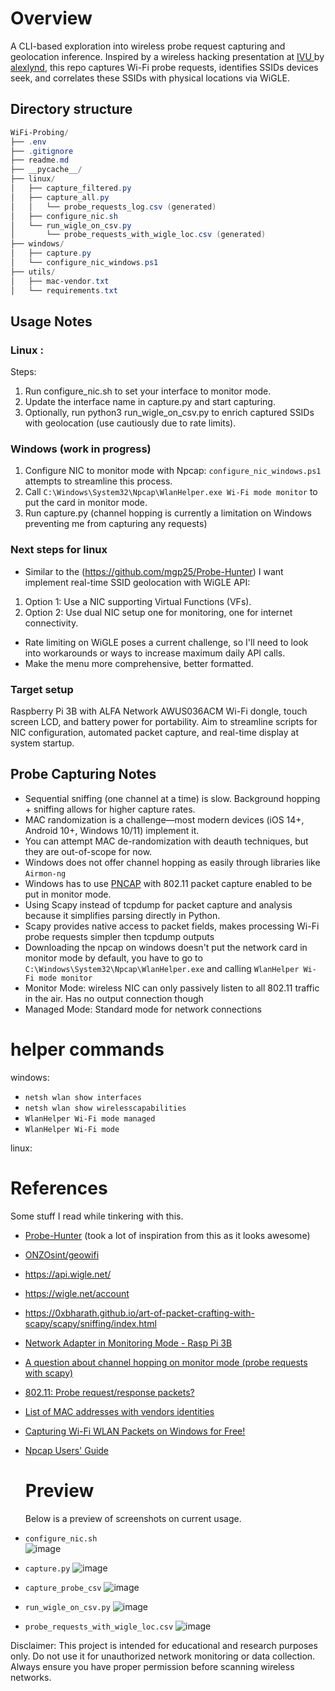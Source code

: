 # Overview

A CLI-based exploration into wireless probe request capturing and geolocation inference. Inspired by a wireless hacking presentation at [IVU ](https://www.irvineunderground.org/) by [alexlynd](https://github.com/AlexLynd?tab=repositories), this repo captures Wi-Fi probe requests, identifies SSIDs devices seek, and correlates these SSIDs with physical locations via WiGLE. 



##  Directory structure
```powershell
WiFi-Probing/
├── .env
├── .gitignore
├── readme.md
├── __pycache__/
├── linux/
│   ├── capture_filtered.py
│   ├── capture_all.py
│   │   └── probe_requests_log.csv (generated)
│   ├── configure_nic.sh
│   └── run_wigle_on_csv.py
│       └── probe_requests_with_wigle_loc.csv (generated)
├── windows/
│   ├── capture.py
│   └── configure_nic_windows.ps1
├── utils/
│   ├── mac-vendor.txt
│   └── requirements.txt        
```


## Usage Notes

###  Linux :
Steps:

1) Run configure_nic.sh to set your interface to monitor mode.
2) Update the interface name in capture.py and start capturing.
3) Optionally, run python3 run_wigle_on_csv.py to enrich captured SSIDs with geolocation (use cautiously due to rate limits).

### Windows (work in progress)

1) Configure NIC to monitor mode with Npcap: `configure_nic_windows.ps1` attempts to streamline this process.
2) Call `C:\Windows\System32\Npcap\WlanHelper.exe Wi-Fi mode monitor` to put the card in monitor mode.
3) Run capture.py (channel hopping is currently a limitation on Windows preventing me from capturing any requests)  
 
### Next steps for linux
- Similar to the (https://github.com/mgp25/Probe-Hunter)  I want implement real-time SSID geolocation with WiGLE API:
 1) Option 1: Use a NIC supporting Virtual Functions (VFs).
 2) Option 2: Use dual NIC setup one for monitoring, one for internet connectivity.
- Rate limiting on WiGLE poses a current challenge, so I'll need to look into workarounds or ways to increase maximum daily API calls.
- Make the menu more comprehensive, better formatted. 

### Target setup 
Raspberry Pi 3B with ALFA Network AWUS036ACM Wi-Fi dongle, touch screen LCD, and battery power for portability. Aim to streamline scripts for NIC configuration, automated packet capture, and real-time display at system startup.

##  Probe Capturing Notes
- Sequential sniffing (one channel at a time) is slow. Background hopping + sniffing allows for higher capture rates.
- MAC randomization is a challenge—most modern devices (iOS 14+, Android 10+, Windows 10/11) implement it.
- You can attempt MAC de-randomization with deauth techniques, but they are out-of-scope for now.
- Windows does not offer channel hopping as easily through libraries like `Airmon-ng`
- Windows has to use [PNCAP](https://npcap.com/) with  802.11 packet capture enabled to be put in monitor mode.
- Using Scapy instead of tcpdump for packet capture and analysis because it simplifies parsing directly in Python.
- Scapy provides native access to packet fields, makes processing Wi-Fi probe requests simpler then tcpdump outputs
- Downloading the npcap on windows doesn't put the network card in monitor mode by default, you have to go to `C:\Windows\System32\Npcap\WlanHelper.exe` and calling `WlanHelper Wi-Fi mode monitor`
- Monitor Mode: wireless NIC can only passively listen to all 802.11 traffic in the air. Has no output connection though
- Managed Mode: Standard mode for network connections

# helper commands
windows:
- `netsh wlan show interfaces` 
- `netsh wlan show wirelesscapabilities`
- `WlanHelper Wi-Fi mode managed` 
- `WlanHelper Wi-Fi mode`

linux: 

# References
Some stuff I read while tinkering with this. 

- [Probe-Hunter](https://github.com/mgp25/Probe-Hunter) (took a lot of inspiration from this as it looks awesome)
- [ONZOsint/geowifi](https://github.com/GONZOsint/geowifi)
- https://api.wigle.net/
- https://wigle.net/account
- https://0xbharath.github.io/art-of-packet-crafting-with-scapy/scapy/sniffing/index.html
- [Network Adapter in Monitoring Mode - Rasp Pi 3B](https://classes.engineering.wustl.edu/ese205/core/index.php?title=Network_Adapter_in_Monitoring_Mode_-_Rasp_Pi_3B) 
- [A question about channel hopping on monitor mode (probe requests with scapy)](https://www.reddit.com/r/AskNetsec/comments/gq7f1b/a_question_about_channel_hopping_on_monitor_mode/) 
-  [802.11: Probe request/response packets? ](https://www.reddit.com/r/networking/comments/2n5o6x/80211_probe_requestresponse_packets/)  
- [ List of MAC addresses with vendors identities ](https://gist.github.com/aallan/b4bb86db86079509e6159810ae9bd3e4)  
- [Capturing Wi-Fi WLAN Packets on Windows for Free! ](https://www.cellstream.com/2017/02/22/capturing-wi-fi-wlan-packets-on-windows-for-free/) 
- [ Npcap Users' Guide ](https://npcap.com/guide/npcap-users-guide.html)

  # Preview
  Below is a preview of screenshots on current usage.

- `configure_nic.sh`    
 ![image](https://github.com/user-attachments/assets/753f0be4-6a20-42c1-9976-a401b15f889d)


- `capture.py`
![image](https://github.com/user-attachments/assets/25186138-14a7-4efd-912f-76d835fec3bd)

- `capture_probe_csv`
![image](https://github.com/user-attachments/assets/64a2c424-5e3a-4a2b-8271-8b98e7c69574)


- `run_wigle_on_csv.py`
  ![image](https://github.com/user-attachments/assets/f9752679-ffc3-4d57-a3b9-ef05361840c3)

- `probe_requests_with_wigle_loc.csv`
![image](https://github.com/user-attachments/assets/0723315e-4e53-4282-a505-e7cddbf0c2c6)


Disclaimer:
This project is intended for educational and research purposes only. Do not use it for unauthorized network monitoring or data collection. Always ensure you have proper permission before scanning wireless networks.

